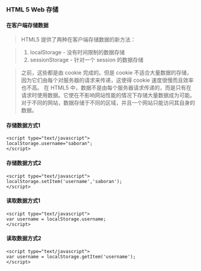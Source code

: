 ### HTML 5 Web 存储

#### 在客户端存储数据
> HTML5 提供了两种在客户端存储数据的新方法：

> 1. localStorage - 没有时间限制的数据存储
> 2. sessionStorage - 针对一个 session 的数据存储

> 之前，这些都是由 cookie 完成的。但是 cookie 不适合大量数据的存储，因为它们由每个对服务器的请求来传递，这使得 cookie 速度很慢而且效率也不高。
在 HTML5 中，数据不是由每个服务器请求传递的，而是只有在请求时使用数据。它使在不影响网站性能的情况下存储大量数据成为可能。
对于不同的网站，数据存储于不同的区域，并且一个网站只能访问其自身的数据。

#### 存储数据方式1
```
<script type="text/javascript">
localStorage.username="saboran";
</script>
```
#### 存储数据方式2
```
<script type="text/javascript">
localStorage.setItem('username','saboran');
</script>
```

#### 读取数据方式1
```
<script type="text/javascript">
var username = localStorage.username;
</script>
```

#### 读取数据方式2
```
<script type="text/javascript">
var username = localStorage.getItem('username');
</script>
```
